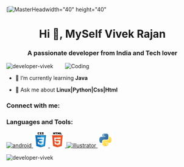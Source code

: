[![MasterHead](https://cdn.dribbble.com/users/4487525/screenshots/14385684/dribbble___5_4x.png)width="40" height="40"
<h1 align="center">Hi 👋, MySelf Vivek Rajan</h1>
<h3 align="center">A passionate developer from India and Tech lover</h3>
<img align="right" alt="Coding" width="350" src="![images (3)](https://github.com/developer-vivek/My-Operating-Systems/assets/85994908/ba4b2447-bf79-469e-abc2-e1f3e3cf2a80)">

<p align="left"> <img src="https://komarev.com/ghpvc/?username=developer-vivek&label=Profile%20views&color=0e75b6&style=flat" alt="developer-vivek" /> </p>

- 🌱 I’m currently learning **Java**

- 💬 Ask me about **Linux|Python|Css|Html**

<h3 align="left">Connect with me:</h3>
<p align="left">
</p>

<h3 align="left">Languages and Tools:</h3>
<p align="left"> <a href="https://developer.android.com" target="_blank" rel="noreferrer"> <img src="![android](https://github.com/developer-vivek/My-Operating-Systems/assets/85994908/799dcca6-7e49-4299-b4ee-a47bffe06d38)" alt="android" width="40" height="40"/> </a> <a href="https://www.w3schools.com/css/" target="_blank" rel="noreferrer"> <img src="https://raw.githubusercontent.com/devicons/devicon/master/icons/css3/css3-original-wordmark.svg" alt="css3" width="40" height="40"/> </a> <a href="https://www.w3.org/html/" target="_blank" rel="noreferrer"> <img src="https://raw.githubusercontent.com/devicons/devicon/master/icons/html5/html5-original-wordmark.svg" alt="html5" width="40" height="40"/> </a> <a href="https://www.adobe.com/in/products/illustrator.html" target="_blank" rel="noreferrer"> <img src="https://www.vectorlogo.zone/logos/adobe_illustrator/adobe_illustrator-icon.svg" alt="illustrator" width="40" height="40"/> </a> <a href="https://www.python.org" target="_blank" rel="noreferrer"> <img src="https://raw.githubusercontent.com/devicons/devicon/master/icons/python/python-original.svg" alt="python" width="40" height="40"/> </a> </p>

<p><img align="center" src="https://github-readme-streak-stats.herokuapp.com/?user=developer-vivek&" alt="developer-vivek" /></p>
